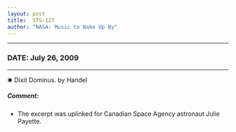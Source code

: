 ```yaml
---
layout: post
title:  STS-127
author: "NASA: Music to Wake Up By"
---
```


----
### DATE: July 26, 2009
----
✺ Dixit Dominus. by Handel

##### Comment:
* The excerpt was uplinked for Canadian Space Agency astronaut Julie Payette.
